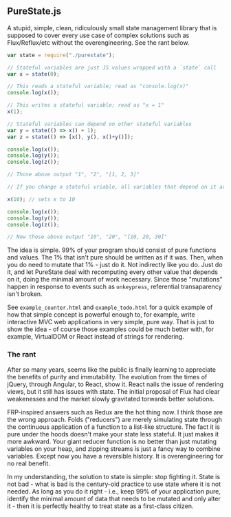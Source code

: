 ## PureState.js

A stupid, simple, clean, ridiculously small state management library that is supposed to cover every use case of complex solutions such as Flux/Reflux/etc without the overengineering. See the rant below.

```javascript
var state = require("./purestate");

// Stateful variables are just JS values wrapped with a `state` call
var x = state(0);

// This reads a stateful variable; read as "console.log(x)"
console.log(x());

// This writes a stateful variable; read as "x = 1"
x(1);

// Stateful variables can depend on other stateful variables 
var y = state(() => x() + 1);
var z = state(() => [x(), y(), x()+y()]);

console.log(x());
console.log(y());
console.log(z());

// Those above output "1", "2", "[1, 2, 3]"

// If you change a stateful vriable, all variables that depend on it are updated.

x(10); // sets x to 10

console.log(x());
console.log(y());
console.log(z());

// Now those above output "10", "20", "[10, 20, 30]"
```

The idea is simple. 99% of your program should consist of pure functions and values. The 1% that isn't pure should be written as if it was. Then, when you do need to mutate that 1% - just do it. Not indirectly like you do. Just do it, and let PureState deal with recomputing every other value that depends on it, doing the minimal amount of work necessary. Since those "mutations" happen in response to events such as `onkeypress`, referential transaparency isn't broken. 

See `example_counter.html` and `example_todo.html` for a quick example of how that simple concept is powerful enough to, for example, write interactive MVC web applications in very simple, pure way. That is just to show the idea - of course those examples could be much better with, for example, VirtualDOM or React instead of strings for rendering.

### The rant

After so many years, seems like the public is finally learning to appreciate the benefits of purity and immutability. The evolution from the times of jQuery, through Angular, to React, show it. React nails the issue of rendering views, but it still has issues with state. The initial proposal of Flux had clear weakenesses and the market slowly gravitated torwards better solutions.

FRP-inspired answers such as Redux are the hot thing now. I think those are the wrong approach. Folds ("reducers") are merely simulating state through the continuous application of a function to a list-like structure. The fact it is pure under the hoods doesn't make your state less stateful. It just makes it more awkward. Your giant reducer function is no better than just mutating variables on your heap, and zipping streams is just a fancy way to combine variables. Except now you have a reversible history. It is overengineering for no real benefit.

In my understanding, the solution to state is simple: stop fighting it. State is not bad - what is bad is the century-old practice to use state where it is not needed. As long as you do it right - i.e., keep 99% of your application pure, identify the minimal amount of data that needs to be mutated and only alter it - then it is perfectly healthy to treat state as a first-class citizen.
